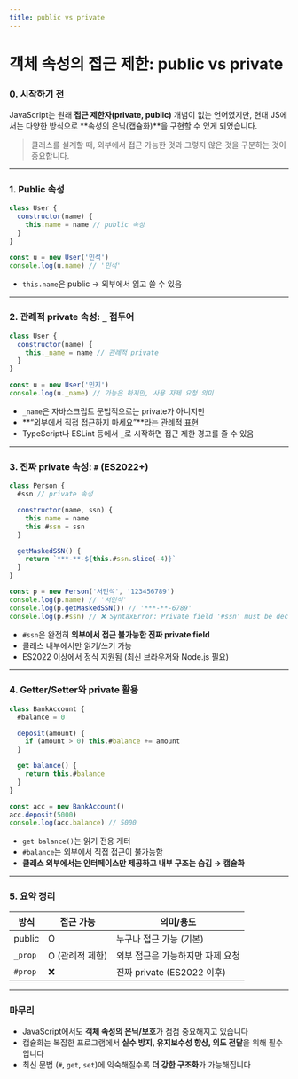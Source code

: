 ```yaml
---
title: public vs private
---
```


# 객체 속성의 접근 제한: public vs private

### 0. 시작하기 전

JavaScript는 원래 **접근 제한자(private, public)** 개념이 없는 언어였지만,
현대 JS에서는 다양한 방식으로 \*\*속성의 은닉(캡슐화)\*\*을 구현할 수 있게 되었습니다.

> 클래스를 설계할 때, 외부에서 접근 가능한 것과 그렇지 않은 것을 구분하는 것이 중요합니다.

---

### 1. Public 속성

```js
class User {
  constructor(name) {
    this.name = name // public 속성
  }
}

const u = new User('민석')
console.log(u.name) // '민석'
```

* `this.name`은 public → 외부에서 읽고 쓸 수 있음

---

### 2. 관례적 private 속성: `_` 접두어

```js
class User {
  constructor(name) {
    this._name = name // 관례적 private
  }
}

const u = new User('민지')
console.log(u._name) // 가능은 하지만, 사용 자제 요청 의미
```

* `_name`은 자바스크립트 문법적으로는 private가 아니지만
* \*\*“외부에서 직접 접근하지 마세요”\*\*라는 관례적 표현
* TypeScript나 ESLint 등에서 `_`로 시작하면 접근 제한 경고를 줄 수 있음

---

### 3. 진짜 private 속성: `#` (ES2022+)

```js
class Person {
  #ssn // private 속성

  constructor(name, ssn) {
    this.name = name
    this.#ssn = ssn
  }

  getMaskedSSN() {
    return `***-**-${this.#ssn.slice(-4)}`
  }
}

const p = new Person('서민석', '123456789')
console.log(p.name) // '서민석'
console.log(p.getMaskedSSN()) // '***-**-6789'
console.log(p.#ssn) // ❌ SyntaxError: Private field '#ssn' must be declared
```

* `#ssn`은 완전히 **외부에서 접근 불가능한 진짜 private field**
* 클래스 내부에서만 읽기/쓰기 가능
* ES2022 이상에서 정식 지원됨 (최신 브라우저와 Node.js 필요)

---

### 4. Getter/Setter와 private 활용

```js
class BankAccount {
  #balance = 0

  deposit(amount) {
    if (amount > 0) this.#balance += amount
  }

  get balance() {
    return this.#balance
  }
}

const acc = new BankAccount()
acc.deposit(5000)
console.log(acc.balance) // 5000
```

* `get balance()`는 읽기 전용 게터
* `#balance`는 외부에서 직접 접근이 불가능함
* **클래스 외부에서는 인터페이스만 제공하고 내부 구조는 숨김 → 캡슐화**

---

### 5. 요약 정리

| 방식      | 접근 가능      | 의미/용도                  |
| ------- | ---------- | ---------------------- |
| public  | O          | 누구나 접근 가능 (기본)         |
| `_prop` | O (관례적 제한) | 외부 접근은 가능하지만 자제 요청     |
| `#prop` | ❌          | 진짜 private (ES2022 이후) |

---

### 마무리

* JavaScript에서도 **객체 속성의 은닉/보호**가 점점 중요해지고 있습니다
* 캡슐화는 복잡한 프로그램에서 **실수 방지, 유지보수성 향상, 의도 전달**을 위해 필수입니다
* 최신 문법 (`#`, `get`, `set`)에 익숙해질수록 **더 강한 구조화**가 가능해집니다
